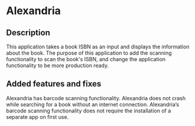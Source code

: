 # Alexandria
## Description
This application takes a book ISBN as an input and displays the information about the book. The purpose of this application to add the scanning functionality to scan the book's ISBN, and change the application functionality to be more production ready.

## Added features and fixes
Alexandria has barcode scanning functionality.
Alexandria does not crash while searching for a book without an internet connection.
Alexandria’s barcode scanning functionality does not require the installation of a separate app on first use.
